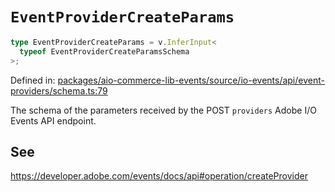 # `EventProviderCreateParams`

```ts
type EventProviderCreateParams = v.InferInput<
  typeof EventProviderCreateParamsSchema
>;
```

Defined in: [packages/aio-commerce-lib-events/source/io-events/api/event-providers/schema.ts:79](https://github.com/adobe/aio-commerce-sdk/blob/db09d0de34ee085849efca6e0213ea525d0165dc/packages/aio-commerce-lib-events/source/io-events/api/event-providers/schema.ts#L79)

The schema of the parameters received by the POST `providers` Adobe I/O Events API endpoint.

## See

https://developer.adobe.com/events/docs/api#operation/createProvider
